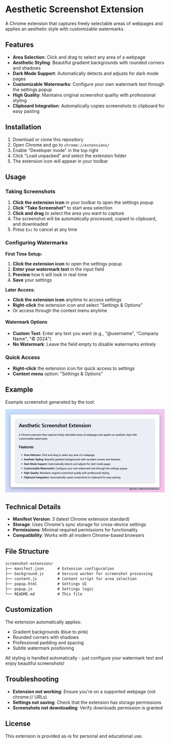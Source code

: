 # Aesthetic Screenshot Extension

A Chrome extension that captures freely selectable areas of webpages and applies an aesthetic style with customizable watermarks.

## Features

- **Area Selection**: Click and drag to select any area of a webpage
- **Aesthetic Styling**: Beautiful gradient backgrounds with rounded corners and shadows
- **Dark Mode Support**: Automatically detects and adjusts for dark mode pages
- **Customizable Watermarks**: Configure your own watermark text through the settings popup
- **High Quality**: Maintains original screenshot quality with professional styling
- **Clipboard Integration**: Automatically copies screenshots to clipboard for easy pasting

## Installation

1. Download or clone this repository
2. Open Chrome and go to `chrome://extensions/`
3. Enable "Developer mode" in the top right
4. Click "Load unpacked" and select the extension folder
5. The extension icon will appear in your toolbar

## Usage

### Taking Screenshots

1. **Click the extension icon** in your toolbar to open the settings popup
2. **Click "Take Screenshot"** to start area selection
3. **Click and drag** to select the area you want to capture
4. The screenshot will be automatically processed, copied to clipboard, and downloaded
5. Press `Esc` to cancel at any time

### Configuring Watermarks

**First Time Setup:**
1. **Click the extension icon** to open the settings popup
2. **Enter your watermark text** in the input field
3. **Preview** how it will look in real-time
4. **Save** your settings

**Later Access:**
- **Click the extension icon** anytime to access settings
- **Right-click** the extension icon and select "Settings & Options"
- Or access through the context menu anytime

#### Watermark Options

- **Custom Text**: Enter any text you want (e.g., "@username", "Company Name", "© 2024")
- **No Watermark**: Leave the field empty to disable watermarks entirely

### Quick Access

- **Right-click** the extension icon for quick access to settings
- **Context menu** option: "Settings & Options"

## Example

Example screenshot generated by the tool:

![Example screenshot showing styled capture](./example-screenshot.png)

## Technical Details

- **Manifest Version**: 3 (latest Chrome extension standard)
- **Storage**: Uses Chrome's sync storage for cross-device settings
- **Permissions**: Minimal required permissions for functionality
- **Compatibility**: Works with all modern Chrome-based browsers

## File Structure

```
screenshot-extension/
├── manifest.json      # Extension configuration
├── background.js      # Service worker for screenshot processing
├── content.js         # Content script for area selection
├── popup.html         # Settings UI
├── popup.js           # Settings logic
└── README.md          # This file
```

## Customization

The extension automatically applies:
- Gradient backgrounds (blue to pink)
- Rounded corners with shadows
- Professional padding and spacing
- Subtle watermark positioning

All styling is handled automatically - just configure your watermark text and enjoy beautiful screenshots!

## Troubleshooting

- **Extension not working**: Ensure you're on a supported webpage (not chrome:// URLs)
- **Settings not saving**: Check that the extension has storage permissions
- **Screenshots not downloading**: Verify downloads permission is granted

## License

This extension is provided as-is for personal and educational use.
